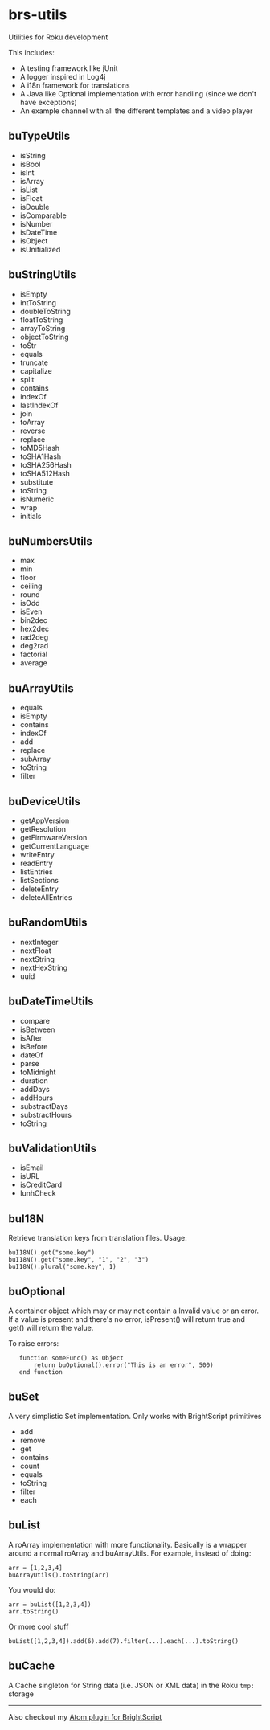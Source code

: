 # brs-utils
Utilities for Roku development

This includes:

* A testing framework like jUnit
* A logger inspired in Log4j
* A i18n framework for translations
* A Java like Optional implementation with error handling (since we don't have exceptions)
* An example channel with all the different templates and a video player

## buTypeUtils

* isString
* isBool
* isInt
* isArray
* isList
* isFloat
* isDouble
* isComparable
* isNumber
* isDateTime
* isObject
* isUnitialized

## buStringUtils

* isEmpty
* intToString
* doubleToString
* floatToString
* arrayToString
* objectToString
* toStr
* equals
* truncate
* capitalize
* split
* contains
* indexOf
* lastIndexOf
* join
* toArray
* reverse
* replace
* toMD5Hash
* toSHA1Hash
* toSHA256Hash
* toSHA512Hash
* substitute
* toString
* isNumeric
* wrap
* initials

## buNumbersUtils

* max
* min
* floor
* ceiling
* round
* isOdd
* isEven
* bin2dec
* hex2dec
* rad2deg
* deg2rad
* factorial
* average

## buArrayUtils

* equals
* isEmpty
* contains
* indexOf
* add
* replace
* subArray
* toString
* filter

## buDeviceUtils

* getAppVersion
* getResolution
* getFirmwareVersion
* getCurrentLanguage
* writeEntry
* readEntry
* listEntries
* listSections
* deleteEntry
* deleteAllEntries

## buRandomUtils

* nextInteger
* nextFloat
* nextString
* nextHexString
* uuid

## buDateTimeUtils

* compare
* isBetween
* isAfter
* isBefore
* dateOf
* parse
* toMidnight
* duration
* addDays
* addHours
* substractDays
* substractHours
* toString

## buValidationUtils

* isEmail
* isURL
* isCreditCard
* lunhCheck

## buI18N
Retrieve translation keys from translation files. Usage:

```
buI18N().get("some.key")
buI18N().get("some.key", "1", "2", "3")
buI18N().plural("some.key", 1)
```

## buOptional
A container object which may or may not contain a Invalid value or an error.
If a value is present and there's no error, isPresent() will return true
and get() will return the value.

To raise errors:

```
   function someFunc() as Object
       return buOptional().error("This is an error", 500)
   end function
```

## buSet
A very simplistic Set implementation. Only works with BrightScript primitives

* add
* remove
* get
* contains
* count
* equals
* toString
* filter
* each

## buList
A roArray implementation with more functionality. Basically is a wrapper around
a normal roArray and buArrayUtils. For example, instead of doing:

```
arr = [1,2,3,4]
buArrayUtils().toString(arr)
```

You would do:

```
arr = buList([1,2,3,4])
arr.toString()
```

Or more cool stuff

```
buList([1,2,3,4]).add(6).add(7).filter(...).each(...).toString()
```

## buCache
A Cache singleton for String data (i.e. JSON or XML data) in the Roku `tmp:` storage

---

Also checkout my [Atom plugin for BrightScript](https://github.com/Eldelshell/language-brs)

